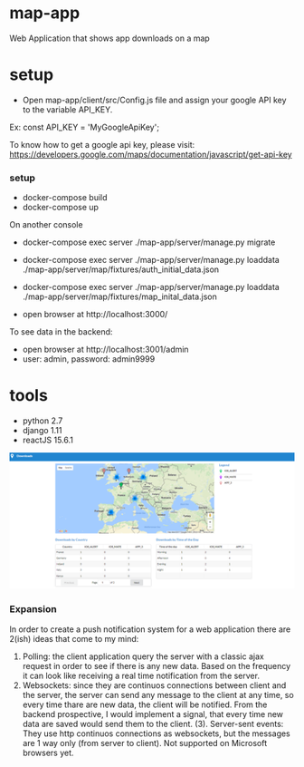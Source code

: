 # map-app
Web Application that shows app downloads on a map

# setup
- Open map-app/client/src/Config.js file and assign your google API key to the variable API_KEY. 

Ex:
const API_KEY = 'MyGoogleApiKey';

To know how to get a google api key, please visit: https://developers.google.com/maps/documentation/javascript/get-api-key


### setup

- docker-compose build
- docker-compose up

On another console
- docker-compose exec server ./map-app/server/manage.py migrate
- docker-compose exec server ./map-app/server/manage.py loaddata ./map-app/server/map/fixtures/auth_initial_data.json
- docker-compose exec server ./map-app/server/manage.py loaddata ./map-app/server/map/fixtures/map_inital_data.json


- open browser at http://localhost:3000/

To see data in the backend:
- open browser at http://localhost:3001/admin
- user: admin, password: admin9999

# tools
- python 2.7
- django 1.11
- reactJS 15.6.1

![Alt text](/screenshots/home.png?raw=true "Home page screenshot")


### Expansion

In order to create a push notification system for a web application there are 2(ish) ideas that come to my mind:
1. Polling: the client application query the server with a classic ajax request in order to see if there is any new data. Based on the frequency it can look like receiving a real time notification from the server.
2. Websockets: since they are continuos connections between client and the server, the server can send any message to the client at any time, so every time thare are new data, the client will be notified. From the backend prospective, I would implement a signal, that every time new data are saved would send them to the client.
(3). Server-sent events: They  use http continuos connections as websockets, but the messages are 1 way only (from server to client). Not supported on Microsoft browsers yet.


